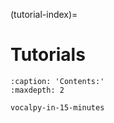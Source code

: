 (tutorial-index)=

# Tutorials

```{toctree}
:caption: 'Contents:'
:maxdepth: 2

vocalpy-in-15-minutes
```